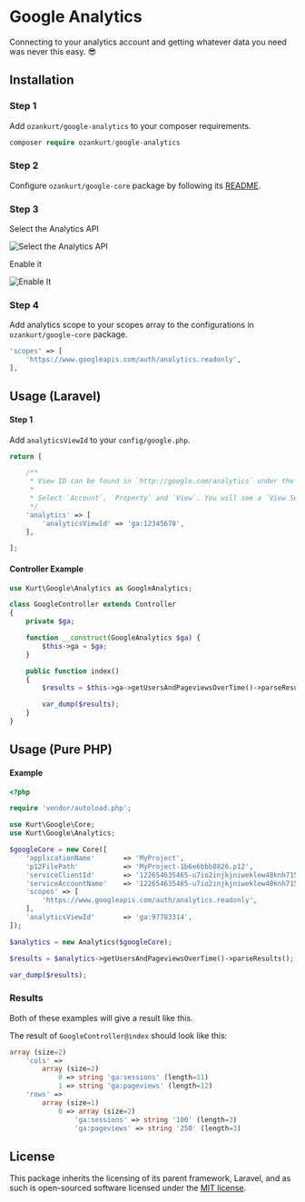 # Google Analytics

Connecting to your analytics account and getting whatever data you need was never this easy. :sunglasses:

## Installation

### Step 1
Add `ozankurt/google-analytics` to your composer requirements.

```php
composer require ozankurt/google-analytics
```

### Step 2
Configure `ozankurt/google-core` package by following its [README](https://github.com/OzanKurt/google-core/blob/master/README.md).

### Step 3

Select the Analytics API

![Select the Analytics API](http://i.imgur.com/t8RqhVN.png)

Enable it

![Enable It](http://i.imgur.com/w2B0YKB.png)

### Step 4

Add analytics scope to your scopes array to the configurations in `ozankurt/google-core` package.

```php
'scopes' => [
	'https://www.googleapis.com/auth/analytics.readonly',
],
```

## Usage (Laravel)

#### Step 1

Add `analyticsViewId` to your `config/google.php`.

```php
return [

    /**
     * View ID can be found in `http://google.com/analytics` under the `Admin` tab on navigation.
     *
     * Select `Account`, `Property` and `View`. You will see a `View Settings` link.
     */
    'analytics' => [
        'analyticsViewId' => 'ga:12345678',
    ],

];
```

#### Controller Example

```php
use Kurt\Google\Analytics as GoogleAnalytics;

class GoogleController extends Controller
{
    private $ga;

    function __construct(GoogleAnalytics $ga) {
        $this->ga = $ga;
    }

    public function index()
    {
        $results = $this->ga->getUsersAndPageviewsOverTime()->parseResults();

        var_dump($results);
    }
}
```

## Usage (Pure PHP)

#### Example

```php
<?php

require 'vendor/autoload.php';

use Kurt\Google\Core;
use Kurt\Google\Analytics;

$googleCore = new Core([
    'applicationName'       => 'MyProject',
    'p12FilePath'           => 'MyProject-1b6e6bbb8826.p12',
    'serviceClientId'       => '122654635465-u7io2injkjniweklew48knh7158.apps.googleusercontent.com',
    'serviceAccountName'    => '122654635465-u7io2injkjniweklew48knh7158@developer.gserviceaccount.com',
    'scopes' => [
        'https://www.googleapis.com/auth/analytics.readonly',
    ],
    'analyticsViewId'       => 'ga:97783314',
]);

$analytics = new Analytics($googleCore);

$results = $analytics->getUsersAndPageviewsOverTime()->parseResults();

var_dump($results);
```

### Results

Both of these examples will give a result like this.

The result of `GoogleController@index` should look like this:

```php
array (size=2)
    'cols' => 
        array (size=2)
            0 => string 'ga:sessions' (length=11)
            1 => string 'ga:pageviews' (length=12)
    'rows' => 
        array (size=1)
            0 => array (size=2)
                'ga:sessions' => string '100' (length=3)
                'ga:pageviews' => string '250' (length=3)
```

## License

This package inherits the licensing of its parent framework, Laravel, and as such is open-sourced 
software licensed under the [MIT license](http://opensource.org/licenses/MIT).
